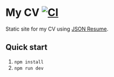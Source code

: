 # My CV [![CI](https://github.com/AlecRust/cv/actions/workflows/ci.yml/badge.svg)](https://github.com/AlecRust/cv/actions/workflows/ci.yml)

Static site for my CV using [JSON Resume](https://jsonresume.org/).

## Quick start

1. `npm install`
2. `npm run dev`
